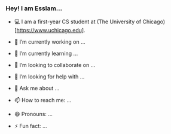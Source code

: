### Hey! I am Esslam...


- 💻 I am a first-year CS student at (The University of Chicago)[https://www.uchicago.edu].

- 🔭 I’m currently working on ...
- 🌱 I’m currently learning ...
- 👯 I’m looking to collaborate on ...
- 🤔 I’m looking for help with ...
- 💬 Ask me about ...
- 📫 How to reach me: ...
- 😄 Pronouns: ...
- ⚡ Fun fact: ...

